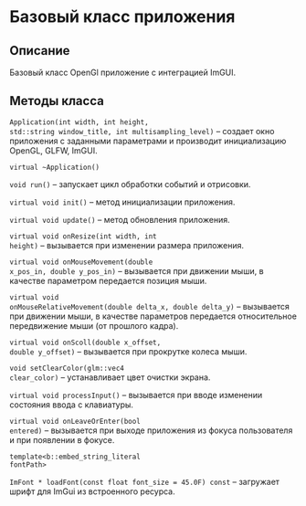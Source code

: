 # Базовый класс приложения

## Описание
Базовый класс OpenGl приложение с интеграцией ImGUI.

## Методы класса
<code class="language-C++">Application(int width, int height, std::string window_title, int multisampling_level)</code> – создает окно приложения с заданными параметрами и производит инициализацию OpenGL, GLFW, ImGUI.

<code class="language-C++">virtual ~Application()</code>

<code class="language-C++">void run()</code> – запускает цикл обработки событий и отрисовки.

<code class="language-C++">virtual void init()</code> – метод инициализации приложения.

<code class="language-C++">virtual void update()</code> – метод обновления приложения.

<code class="language-C++">virtual void onResize(int width, int height)</code> – вызывается при изменении размера приложения.

<code class="language-C++">virtual void onMouseMovement(double x_pos_in, double y_pos_in)</code> – вызывается при движении мыши, в качестве параметром передается позиция мыши.

<code class="language-C++">virtual void onMouseRelativeMovement(double delta_x, double delta_y)</code> – вызывается при движении мыши, в качестве параметров передается относительное передвижение мыши (от прошлого кадра).

<code class="language-C++">virtual void onScoll(double x_offset, double y_offset)</code> – вызывается при прокрутке колеса мыши.

<code class="language-C++">void setClearColor(glm::vec4 clear_color)</code> – устанавливает цвет очистки экрана.

<code class="language-C++">virtual void processInput()</code> – вызывается при вводе изменении состояния ввода с клавиатуры.

<code class="language-C++">virtual void onLeaveOrEnter(bool entered)</code> – вызывается при выходе приложения из фокуса пользователя и при появлении в фокусе.

<code class="language-C++">template<b::embed_string_literal fontPath> \
ImFont * loadFont(const float font_size = 45.0F) const</code> – загружает шрифт для ImGui из встроенного ресурса.


